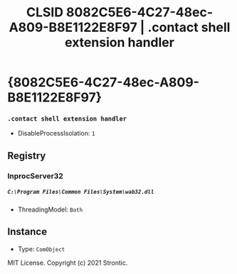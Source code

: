 ﻿---
title: "CLSID 8082C5E6-4C27-48ec-A809-B8E1122E8F97 | .contact shell extension handler"
excerpt: What is COM-Object CLSID 8082C5E6-4C27-48ec-A809-B8E1122E8F97?
---

# {8082C5E6-4C27-48ec-A809-B8E1122E8F97}

### `.contact shell extension handler`
* DisableProcessIsolation: `1`

## Registry


### InprocServer32

##### `C:\Program Files\Common Files\System\wab32.dll`
* ThreadingModel: `Both`

## Instance

* Type: `ComObject`

MIT License. Copyright (c) 2021 Strontic.


